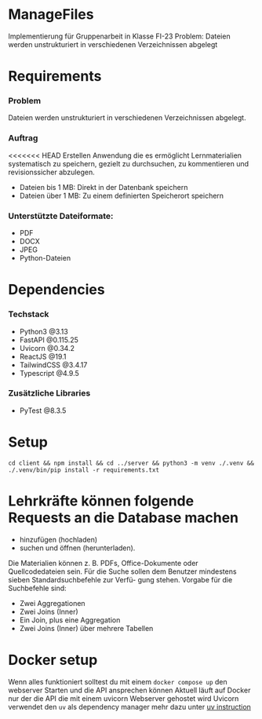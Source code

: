 # ManageFiles

Implementierung für Gruppenarbeit in Klasse FI-23
Problem: Dateien werden unstrukturiert in verschiedenen Verzeichnissen abgelegt

# Requirements

### Problem

Dateien werden unstrukturiert in verschiedenen Verzeichnissen abgelegt.

### Auftrag 

<<<<<<< HEAD
Erstellen Anwendung die es ermöglicht Lernmaterialien systematisch zu speichern, gezielt zu durchsuchen, zu kommentieren und revisionssicher abzulegen.

- Dateien bis 1 MB: Direkt in der Datenbank speichern
- Dateien über 1 MB: Zu einem definierten Speicherort speichern

### Unterstützte Dateiformate:
- PDF
- DOCX
- JPEG
- Python-Dateien

# Dependencies

### Techstack

- Python3 @3.13
- FastAPI @0.115.25
- Uvicorn @0.34.2
- ReactJS @19.1
- TailwindCSS @3.4.17
- Typescript @4.9.5

### Zusätzliche Libraries

- PyTest @8.3.5

# Setup

    cd client && npm install && cd ../server && python3 -m venv ./.venv && ./.venv/bin/pip install -r requirements.txt

# Lehrkräfte können folgende Requests an die Database machen

- hinzufügen (hochladen)
- suchen und öffnen (herunterladen).

Die Materialien können z. B. PDFs, Office-Dokumente oder Quellcodedateien sein. Für die Suche sollen dem Benutzer mindestens sieben Standardsuchbefehle zur Verfü-
gung stehen. Vorgabe für die Suchbefehle sind:
- Zwei Aggregationen
- Zwei Joins (Inner)
- Ein Join, plus eine Aggregation
- Zwei Joins (Inner) über mehrere Tabellen

# Docker setup

Wenn alles funktioniert solltest du mit einem `docker compose up` den webserver Starten und die API ansprechen können
Aktuell läuft auf Docker nur der die API die mit einem uvicorn Webserver gehostet wird
Uvicorn verwendet den `uv` als  dependency manager mehr dazu unter [uv instruction](https://docs.astral.sh/uv/#projects)
